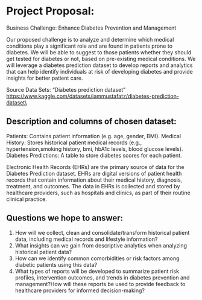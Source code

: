 # Project Proposal:

Business Challenge: Enhance Diabetes Prevention and Management

Our proposed challenge is to analyze and determine which medical conditions play a significant role and are found in patients prone to diabetes. We will be able to suggest to those patients whether they should get tested for diabetes or not, based on pre-existing medical conditions. We will leverage a diabetes prediction dataset to develop reports and analytics that can help identify individuals at risk of developing diabetes and provide insights for better patient care.

Source Data Sets: “Diabetes prediction dataset”
https://www.kaggle.com/datasets/iammustafatz/diabetes-prediction-dataset\

## Description and columns of chosen dataset:
Patients: Contains patient information (e.g. age, gender, BMI).
Medical History: Stores historical patient medical records (e.g., hypertension,smoking history, bmi, hbA1c levels, blood glucose levels).
Diabetes Predictions: A table to store diabetes  scores for each patient.

Electronic Health Records (EHRs) are the primary source of data for the Diabetes Prediction dataset. EHRs are digital versions of patient health records that contain information about their medical history, diagnosis, treatment, and outcomes. The data in EHRs is collected and stored by healthcare providers, such as hospitals and clinics, as part of their routine clinical practice.

## Questions we hope to answer:
1.	How will we collect, clean and consolidate/transform historical patient data, including medical records and lifestyle information?
2.	What insights can we gain from descriptive analytics when analyzing historical patient data?
3.	How can we identify common comorbidities or risk factors among diabetic patients using this data?
4.	What types of reports will be developed to summarize patient risk profiles, intervention outcomes, and trends in diabetes prevention and management?How will these reports be used to provide feedback to healthcare providers for informed decision-making?
